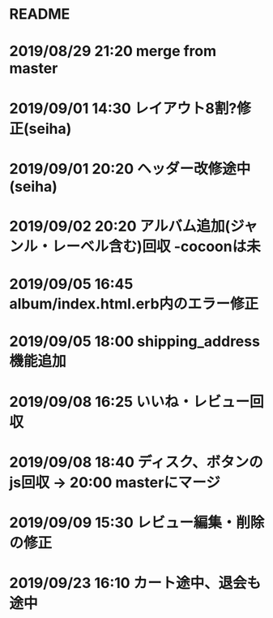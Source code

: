 # README

# 2019/08/29 21:20 merge from master
# 2019/09/01 14:30 レイアウト8割?修正(seiha)
# 2019/09/01 20:20 ヘッダー改修途中(seiha)
# 2019/09/02 20:20 アルバム追加(ジャンル・レーベル含む)回収 -cocoonは未
# 2019/09/05 16:45 album/index.html.erb内のエラー修正
# 2019/09/05 18:00 shipping_address機能追加
# 2019/09/08 16:25 いいね・レビュー回収
# 2019/09/08 18:40 ディスク、ボタンのjs回収 -> 20:00 masterにマージ
# 2019/09/09 15:30 レビュー編集・削除の修正
# 2019/09/23 16:10 カート途中、退会も途中
